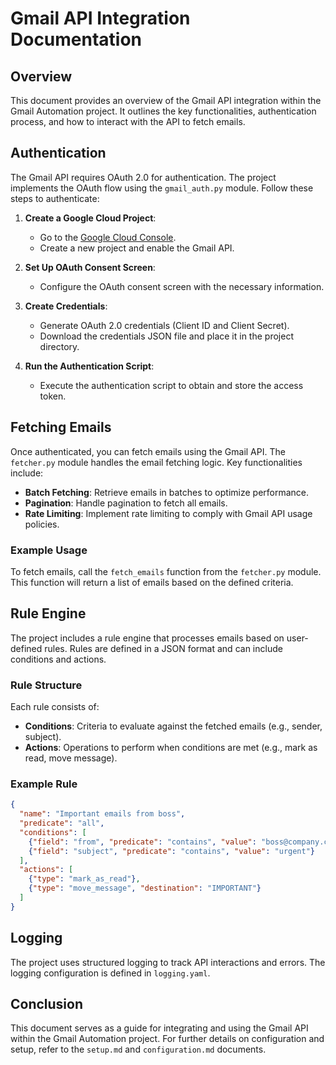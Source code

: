 # Gmail API Integration Documentation

## Overview
This document provides an overview of the Gmail API integration within the Gmail Automation project. It outlines the key functionalities, authentication process, and how to interact with the API to fetch emails.

## Authentication
The Gmail API requires OAuth 2.0 for authentication. The project implements the OAuth flow using the `gmail_auth.py` module. Follow these steps to authenticate:

1. **Create a Google Cloud Project**: 
   - Go to the [Google Cloud Console](https://console.cloud.google.com/).
   - Create a new project and enable the Gmail API.

2. **Set Up OAuth Consent Screen**: 
   - Configure the OAuth consent screen with the necessary information.

3. **Create Credentials**: 
   - Generate OAuth 2.0 credentials (Client ID and Client Secret).
   - Download the credentials JSON file and place it in the project directory.

4. **Run the Authentication Script**: 
   - Execute the authentication script to obtain and store the access token.

## Fetching Emails
Once authenticated, you can fetch emails using the Gmail API. The `fetcher.py` module handles the email fetching logic. Key functionalities include:

- **Batch Fetching**: Retrieve emails in batches to optimize performance.
- **Pagination**: Handle pagination to fetch all emails.
- **Rate Limiting**: Implement rate limiting to comply with Gmail API usage policies.

### Example Usage
To fetch emails, call the `fetch_emails` function from the `fetcher.py` module. This function will return a list of emails based on the defined criteria.

## Rule Engine
The project includes a rule engine that processes emails based on user-defined rules. Rules are defined in a JSON format and can include conditions and actions.

### Rule Structure
Each rule consists of:
- **Conditions**: Criteria to evaluate against the fetched emails (e.g., sender, subject).
- **Actions**: Operations to perform when conditions are met (e.g., mark as read, move message).

### Example Rule
```json
{
  "name": "Important emails from boss",
  "predicate": "all",
  "conditions": [
    {"field": "from", "predicate": "contains", "value": "boss@company.com"},
    {"field": "subject", "predicate": "contains", "value": "urgent"}
  ],
  "actions": [
    {"type": "mark_as_read"},
    {"type": "move_message", "destination": "IMPORTANT"}
  ]
}
```

## Logging
The project uses structured logging to track API interactions and errors. The logging configuration is defined in `logging.yaml`.

## Conclusion
This document serves as a guide for integrating and using the Gmail API within the Gmail Automation project. For further details on configuration and setup, refer to the `setup.md` and `configuration.md` documents.